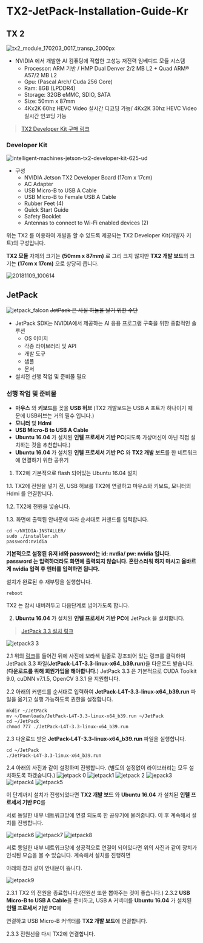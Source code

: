 # TX2-JetPack-Installation-Guide-Kr

## TX 2
![tx2_module_170203_0017_transp_2000px](https://user-images.githubusercontent.com/35001605/48240171-24581a80-e415-11e8-838d-a77551b386b4.png)
* NVIDIA 에서 개발한 AI 컴퓨팅에 적합한 고성능 저전력 임베디드 모듈 시스템
  * Processor: ARM 기반 / HMP Dual Denver 2/2 MB L2 + Quad ARM® A57/2 MB L2
  * Gpu: (Pascal Arch/ Cuda 256 Core)
  * Ram: 8GB (LPDDR4)
  * Storage: 32GB eMMC, SDIO, SATA
  * Size: 50mm x 87mm
  * 4Kx2K 60hz HEVC Video 실시간 디코딩 가능/ 4Kx2K 30hz HEVC Video 실시간 인코딩 가능
  
>[TX2 Developer Kit 구매 링크](http://www.mdsshop.co.kr/product/detail.html?product_no=98&cate_no=43&display_group=1)
  
### Developer Kit
![intelligent-machines-jetson-tx2-developer-kit-625-ud](https://user-images.githubusercontent.com/35001605/48240330-caa42000-e415-11e8-95e3-9cde11624f16.jpg)

* 구성
  * NVIDIA Jetson TX2 Developer Board (17cm x 17cm)
  * AC Adapter
  * USB Micro-B to USB A Cable
  * USB Micro-B to Female USB A Cable
  * Rubber Feet (4)
  * Quick Start Guide
  * Safety Booklet
  * Antennas to connect to Wi-Fi enabled devices (2)

위는 TX2 를 이용하여 개발을 할 수 있도록 제공되는 TX2 Developer Kit(개발자 키트)의 구성입니다.

**TX2 모듈** 자체의 크기는 **(50mm x 87mm)** 로 그리 크지 않지만 **TX2 개발 보드**의 크기는 **(17cm x 17cm)** 으로 상당히 큽니다.

![20181109_100614](https://user-images.githubusercontent.com/35001605/48244426-0dbbbe80-e429-11e8-836a-c2ef39ffcb95.jpg)

## JetPack
![jetpack_falcon](https://user-images.githubusercontent.com/35001605/48244860-3c3a9900-e42b-11e8-8689-c490225d0fea.jpg)
~~JetPack 은 사실 하늘을 날기 위한 수단~~ 
* JetPack SDK는 NVIDIA에서 제공하는 AI 응용 프로그램 구축을 위한 종합적인 솔루션
  * OS 이미지
  * 각종 라이브러리 및 API
  * 개발 도구
  * 샘플
  * 문서
* 설치전 선행 작업 및 준비물 필요

### 선행 작업 및 준비물
* **마우스** 와 **키보드**를 꽂을 **USB 허브** (TX2 개발보드는 USB A 포트가 하나이기 때문에 USB허브는 거의 필수 입니다.)
* **모니터** 및 **Hdmi**
* **USB Micro-B to USB A Cable**
* **Ubuntu 16.04** 가 설치된 **인텔 프로세서 기반 PC**(되도록 가상머신이 아닌 직접 설치하는 것을 추천합니다.)
* **Ubuntu 16.04** 가 설치된 **인텔 프로세서 기반 PC** 와 **TX2 개발 보드**를 한 네트워크에 연결하기 위한 공유기

1. TX2에 기본적으로 flash 되어있는 Ubuntu 16.04 설치

1.1. TX2에 전원을 넣기 전, USB 허브를 TX2에 연결하고 마우스와 키보드, 모니터의 Hdmi 를 연결합니다.
  
1.2. TX2에 전원을 넣습니다.
 
1.3. 화면에 출력된 안내문에 따라 순서대로 커맨드를 입력합니다.
 ```
 cd ~/NVIDIA-INSTALLER/
 sudo ./installer.sh
 password:nvidia
 ```
**기본적으로 설정된 유저 id와 password는 id: nvdia/ pw: nvidia 입니다.**
**password 는 입력하더라도 화면에 출력되지 않습니다. 혼란스러워 하지 마시고 올바르게 nvidia 입력 후 엔터를 입력하면 됩니다.**
 
 설치가 완료된 후 재부팅을 실행합니다.
 ```
 reboot
 ```

TX2 는 잠시 내버려두고 다음단계로 넘어가도록 합니다.

2. **Ubuntu 16.04** 가 설치된 **인텔 프로세서 기반 PC**에 JetPack 을 설치합니다.

>[JetPack 3.3 설치 링크](https://developer.nvidia.com/embedded/jetpack)

![jetpack3 3](https://user-images.githubusercontent.com/35001605/48245783-f59b6d80-e42f-11e8-88be-bb99fa084a77.png)

2.1 위의 [링크](https://developer.nvidia.com/embedded/jetpack)를 들어간 뒤에 사진에 보라색 밑줄로 강조되어 있는 링크를 클릭하여 JetPack 3.3 파일(**JetPack-L4T-3.3-linux-x64_b39.run**)을 다운로드 받습니다.(**다운로드를 위해 회원가입을 해야합니다.**)
JetPack 3.3 은 기본적으로 CUDA Toolkit 9.0, cuDNN v7.1.5, OpenCV 3.3.1 을 지원합니다. 


2.2 아래의 커맨드를 순서대로 입력하여 **JetPack-L4T-3.3-linux-x64_b39.run** 파일을 옮기고 실행 가능하도록 
권한을 설정합니다.
 
```
mkdir ~/JetPack
mv ~/Downloads/JetPack-L4T-3.3-linux-x64_b39.run ~/JetPack
cd ~/JetPack
chmod 777 ./JetPack-L4T-3.3-linux-x64_b39.run
```

2.3 다운로드 받은 **JetPack-L4T-3.3-linux-x64_b39.run** 파일을 실행합니다.
```
cd ~/JetPack
./JetPack-L4T-3.3-linux-x64_b39.run
```
2.4 아래의 사진과 같이 설정하며 진행합니다. (별도의 설정없이 라이브러리는 모두 설치하도록 하겠습니다.)
![jetpack 0](https://user-images.githubusercontent.com/35001605/48248885-6d6f9500-e43c-11e8-8a34-0f67fafd086f.png)
![jetpack1](https://user-images.githubusercontent.com/35001605/48248998-e242cf00-e43c-11e8-9536-b32d2d55fe22.png)
![jetpack 2](https://user-images.githubusercontent.com/35001605/48249006-e7a01980-e43c-11e8-9bfa-932c79879235.png)
![jepack3](https://user-images.githubusercontent.com/35001605/48249013-e969dd00-e43c-11e8-8c81-310e0360f6dc.png)
![jetpack4](https://user-images.githubusercontent.com/35001605/48249014-ea9b0a00-e43c-11e8-89ac-2b5a164aee24.png)
![jetpack5](https://user-images.githubusercontent.com/35001605/48249840-9c3b3a80-e43f-11e8-907d-13e6cbed451b.png)

이 단계까지 설치가 진행되었다면 **TX2 개발 보드** 와 **Ubuntu 16.04** 가 설치된 **인텔 프로세서 기반 PC**를 

서로 동일한 내부 네트워크망에 연결 되도록 한 공유기에 물려줍니다. 이 후 계속해서 설치를 진행합니다.


![jetpack6](https://user-images.githubusercontent.com/35001605/48250048-503cc580-e440-11e8-8c2d-f6fa27cbb616.png)
![jetpack7](https://user-images.githubusercontent.com/35001605/48250102-82e6be00-e440-11e8-948d-19660d8c219d.png)
![jetpack8](https://user-images.githubusercontent.com/35001605/48250232-f25cad80-e440-11e8-95cd-a1265659c67c.png)

서로 동일한 내부 네트워크망에 성공적으로 연결이 되어있다면 위의 사진과 같이 장치가 인식된 모습을 볼 수 있습니다. 계속해서 설치를 진행하면

아래의 창과 같이 안내문이 뜹니다.

![jetpack9](https://user-images.githubusercontent.com/35001605/48250277-1ae4a780-e441-11e8-8240-7699b11ee245.png)


2.3.1 TX2 의 전원을 종료합니다.(전원선 또한 뽑아주는 것이 좋습니다.)
2.3.2 **USB Micro-B to USB A Cable**을 준비하고, USB A 커넥터를 **Ubuntu 16.04** 가 설치된 **인텔 프로세서 기반 PC**에

연결하고 USB Micro-B 커넥터를 **TX2 개발 보드**에 연결합니다.


2.3.3 전원선을 다시 TX2에 연결합니다.


